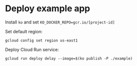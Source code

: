 # Deploy example app

Install `ko` and set `KO_DOCKER_REPO=gcr.io/[project-id]`

Set default region:

```
gcloud config set region us-east1
```

Deploy Cloud Run service:

```
gcloud run deploy delay --image=$(ko publish -P ./example)
```
